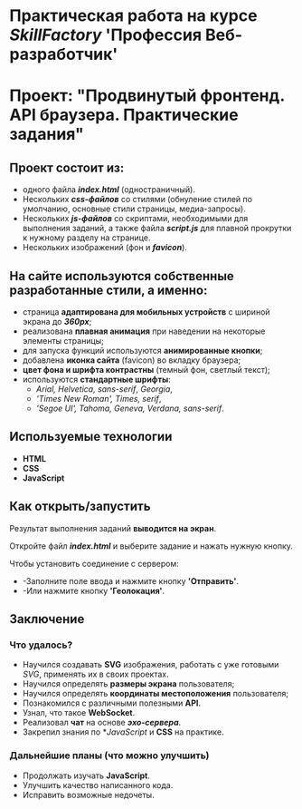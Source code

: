 # Практическая работа на курсе *SkillFactory* **'Профессия Веб-разработчик'**

# Проект: "Продвинутый фронтенд. API браузера. Практические задания"

## Проект состоит из:

* одного файла ***index.html*** (одностраничный).
* Нескольких ***сss-файлов*** со стилями (обнуление стилей по умолчанию, основные стили страницы, медиа-запросы).
* Нескольких ***js-файлов*** со скриптами, необходимыми для выполнения заданий, а также файла ***script.js*** для плавной прокрутки к нужному разделу на странице.
* Нескольких изображений (фон и ***favicon***).

## На сайте используются собственные разработанные стили, а именно:

* страница **адаптирована для мобильных устройств** с шириной экрана до ***360px***;
* реализована **плавная анимация** при наведении на некоторые элементы страницы;
* для запуска функций используются **анимированные кнопки**;
* добавлена **иконка сайта** (favicon) во вкладку браузера;
* **цвет фона и шрифта контрастны** (темный фон, светлый текст);
* используются **стандартные шрифты**: 
  * *Arial, Helvetica, sans-serif*, *Georgia*, 
  * *'Times New Roman', Times, serif*,
  * *'Segoe UI', Tahoma, Geneva, Verdana, sans-serif*.

## Используемые технологии

* **HTML**
* **CSS** 
* **JavaScript**

## Как открыть/запустить

Результат выполнения заданий **выводится на экран**.

Откройте файл ***index.html*** и выберите задание и нажать нужную кнопку.

Чтобы установить соединение с сервером:
* -Заполните поле ввода и нажмите кнопку **'Отправить'**.						
* -Или нажмите кнопку **'Геолокация'**.					
							
## Заключение

### Что удалось?

* Научился создавать **SVG** изображения, работать с уже готовыми *SVG*, применять их в своих проектах.
* Научилcя определять **размеры экрана** пользователя;
* Научилcя определять **координаты местоположения** пользователя;
* Познакомился с различными полезными **API**.
* Узнал, что такое **WebSocket**. 
* Реализовал **чат** на основе ***эхо-сервера***.
* Закрепил знания по **JavaScript* и **CSS** на практике.

### Дальнейшие планы (что можно улучшить)

* Продолжать изучать **JavaScript**.
* Улучшить качество написанного кода. 
* Исправить возможные недочеты.